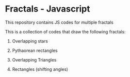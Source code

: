 # Fractals - Javascript
This repository contains JS codes for multiple fractals

This is a collection of codes that draw the following fractals:

1. Overlapping stars

2. Pythaorean rectangles

3. Overlapping Triangles

4. Rectangles (shifting angles)
